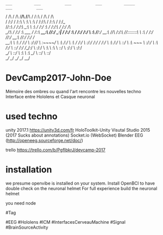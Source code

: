     ___          ___           ___           ___          _____          ___           ___     
   /  /\        /  /\         /__/\         /__/\        /  /::\        /  /\         /  /\    
  /  /:/       /  /::\        \  \:\        \  \:\      /  /:/\:\      /  /::\       /  /:/_   
 /__/::\      /  /:/\:\        \__\:\        \  \:\    /  /:/  \:\    /  /:/\:\     /  /:/ /\  
 \__\/\:\    /  /:/  \:\   ___ /  /::\   _____\__\:\  /__/:/ \__\:|  /  /:/  \:\   /  /:/ /:/_ 
    \  \:\  /__/:/ \__\:\ /__/\  /:/\:\ /__/::::::::\ \  \:\ /  /:/ /__/:/ \__\:\ /__/:/ /:/ /\
     \__\:\ \  \:\ /  /:/ \  \:\/:/__\/ \  \:\~~\~~\/  \  \:\  /:/  \  \:\ /  /:/ \  \:\/:/ /:/
     /  /:/  \  \:\  /:/   \  \::/       \  \:\  ~~~    \  \:\/:/    \  \:\  /:/   \  \::/ /:/ 
    /__/:/    \  \:\/:/     \  \:\        \  \:\         \  \::/      \  \:\/:/     \  \:\/:/  
    \__\/      \  \::/       \  \:\        \  \:\         \__\/        \  \::/       \  \::/   
                \__\/         \__\/         \__\/                       \__\/         \__\/    
                                                                      
# DevCamp2017-John-Doe
Mémoire des ombres ou quand l'art rencontre les nouvelles techno
Interface entre Hololens et Casque neuronal

# used techno

unity 2017.1
https://unity3d.com/fr
HoloToolkit-Unity
Visutal Studio 2015 (2017 Sucks about annotations)
Socket.io (WebSocket)
Blender
EEG (http://openeeg.sourceforge.net/doc/)

trello
https://trello.com/b/PgfIbkrJ/devcamp-2017

# installation

we presume openvibe is installed on your system.
Install OpenBCI to have double check on the neuronal helmet
For full experience build the neuronal helmet

you need node

#Tag

#EEG #Hololens #ICM #InterfacesCerveauMachine #Signal #BrainSourceActivity 
